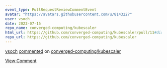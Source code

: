 ```yaml
---
event_type: PullRequestReviewCommentEvent
avatar: "https://avatars.githubusercontent.com/u/814322?"
user: vsoch
date: 2023-07-15
repo_name: converged-computing/kubescaler
html_url: https://github.com/converged-computing/kubescaler/pull/11#discussion_r1264536874
repo_url: https://github.com/converged-computing/kubescaler
---
```


<a href='https://github.com/vsoch' target='_blank'>vsoch</a> <a href='https://github.com/converged-computing/kubescaler/pull/11#discussion_r1264536874' target='_blank'>commented</a> on <a href='https://github.com/converged-computing/kubescaler' target='_blank'>converged-computing/kubescaler</a>

<a href='https://github.com/converged-computing/kubescaler/pull/11#discussion_r1264536874' target='_blank'>View Comment</a>